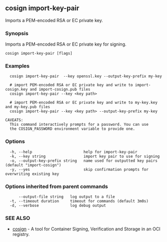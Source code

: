 ## cosign import-key-pair

Imports a PEM-encoded RSA or EC private key.

### Synopsis

Imports a PEM-encoded RSA or EC private key for signing.

```
cosign import-key-pair [flags]
```

### Examples

```
  cosign import-key-pair  --key openssl.key --output-key-prefix my-key

  # import PEM-encoded RSA or EC private key and write to import-cosign.key and import-cosign.pub files
  cosign import-key-pair --key <key path>

  # import PEM-encoded RSA or EC private key and write to my-key.key and my-key.pub files
  cosign import-key-pair --key <key path> --output-key-prefix my-key

CAVEATS:
  This command interactively prompts for a password. You can use
  the COSIGN_PASSWORD environment variable to provide one.
```

### Options

```
  -h, --help                       help for import-key-pair
  -k, --key string                 import key pair to use for signing
  -o, --output-key-prefix string   name used for outputted key pairs (default "import-cosign")
  -y, --yes                        skip confirmation prompts for overwriting existing key
```

### Options inherited from parent commands

```
      --output-file string   log output to a file
  -t, --timeout duration     timeout for commands (default 3m0s)
  -d, --verbose              log debug output
```

### SEE ALSO

* [cosign](cosign.md)	 - A tool for Container Signing, Verification and Storage in an OCI registry.

